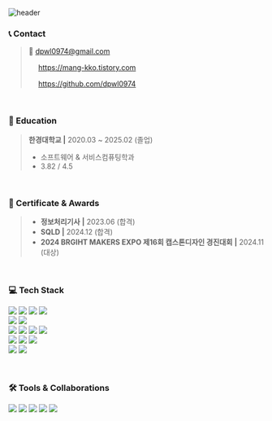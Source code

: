 ![header](https://capsule-render.vercel.app/api?type=Blur&color=auto&height=300&section=header&text=Welcome%20to%20YeaJi's%20Github%20🐶&fontSize=55&fontColor=000000)
<!-- ## 오뚝이 정신 개발자, 윤예지입니다. -->

<!--
### <img src ="https://github.com/user-attachments/assets/a2bc83a5-8dd8-4d44-980f-385b04f6aaf1" width="30"> Introduce 

> 안녕하세요.
> 
> 저는 신입 백엔드 개발자로서 **JAVA**와 **Spring Boot**를 주로 이용하여 개발하고 있습니다.
> 
> - Chat GPT를 활용한 웹 사이트 개발 경험을 가지고 있으며, 여러 오픈 api 활용을 어려움없이 할 수 있습니다.
> - 새로운 기술이나 환경을 두려워하지 않으며, 적극적으로 학습하는 태도를 가졌습니다.
> - 일정 및 정보 정리, 의견 조정 등 톡톡히 팀에 기여하는 팀원이자 개발자입니다.
> - 부족한 부분을 보완하여 다른 팀원에게 설명까지 할 수 있는 끈기와 책임감을 가졌습니다.
> - 다양하고 꾸준한 아르바이트 활동으로 성실함은 물론 다양한 사람들과의 의사소통 능력이 뛰어납니다.
> 
> 저는 뛰어난 적응력과 오뚝이 정신으로 직접 깨지고 부딪히며 효율적이면서 유지보수성이 뛰어난 코드를 구현하는 개발자로 성장하고 싶습니다.  또한, 핵심 기술에 대해 심화 학습하며 회사 목표 실현에 기여하는, 실질적인 성과를 만들어내는 개발자가 되는 것이 목표입니다.
-->

### 📞 Contact
>  📧 dpwl0974@gmail.com
> 
>  <img src = "https://github.com/user-attachments/assets/bdc3aa3a-03d3-4fa2-b184-5a175d39b576" width="15">  https://mang-kko.tistory.com
> 
>  <img src = "https://github.com/user-attachments/assets/971dee57-3460-47c1-9ebe-71e3ed833d0c" width="15"> https://github.com/dpwl0974

<br>

### 🏫 Education
>  **한경대학교 |** 2020.03 ~ 2025.02 (졸업)
>  * 소프트웨어 & 서비스컴퓨팅학과
>  *  3.82 / 4.5

<br>

### 🏅 Certificate & Awards
> - **정보처리기사** **|** 2023.06 (합격)
> - **SQLD |** 2024.12  (합격)
> - **2024 BRGIHT MAKERS EXPO 제16회 캡스톤디자인 경진대회** **|** 2024.11 (대상)

<br>
 
### 💻 Tech Stack
 
<img src="https://img.shields.io/badge/java-007396?style=for-the-badge&logo=OpenJDK&logoColor=white">  <img src="https://img.shields.io/badge/python-3776AB?style=for-the-badge&logo=python&logoColor=white"> <img src="https://img.shields.io/badge/c++-00599C?style=for-the-badge&logo=c%2B%2B&logoColor=white"> <img src="https://img.shields.io/badge/dart-0175C2?style=for-the-badge&logo=dart&logoColor=white">  <br>
<img src="https://img.shields.io/badge/css-663399?style=for-the-badge&logo=css&logoColor=white">
  <img src="https://img.shields.io/badge/javascript-F7DF1E?style=for-the-badge&logo=javascript&logoColor=black"> <br>
<img src="https://img.shields.io/badge/springboot-6DB33F?style=for-the-badge&logo=springboot&logoColor=white"> <img src="https://img.shields.io/badge/Spring Data JPA-6DB33F?style=for-the-badge&logo=&logoColor=white"> <img src="https://img.shields.io/badge/Node.js-339933?style=for-the-badge&logo=Node.js&logoColor=white"> <img src="https://img.shields.io/badge/flutter-02569B?style=for-the-badge&logo=flutter&logoColor=white"> <br>
<img src="https://img.shields.io/badge/MySQL-4479A1?style=for-the-badge&logo=MySQL&logoColor=white">  <img src="https://img.shields.io/badge/mariadb-003545?style=for-the-badge&logo=mariadb&logoColor=white"> <img src="https://img.shields.io/badge/mongodb-47A248?style=for-the-badge&logo=mongodb&logoColor=white">
<br> <img src="https://img.shields.io/badge/Amazon%20EC2-FF9900?style=for-the-badge&logo=Amazon%20EC2&logoColor=white"> <img src="https://img.shields.io/badge/Hibernate-59666C?style=for-the-badge&logo=Hibernate&logoColor=white">



<br>

### 🛠️ Tools & Collaborations
 <img src="https://img.shields.io/badge/figma-F24E1E?style=for-the-badge&logo=figma&logoColor=white">  <img src="https://img.shields.io/badge/github-181717?style=for-the-badge&logo=github&logoColor=white">
<img src="https://img.shields.io/badge/git-F05032?style=for-the-badge&logo=git&logoColor=white">  <img src="https://img.shields.io/badge/postman-FF6C37?style=for-the-badge&logo=postman&logoColor=white">  <img src="https://img.shields.io/badge/GitHub Actions-2088FF?style=for-the-badge&logo=githubactions&logoColor=white">



